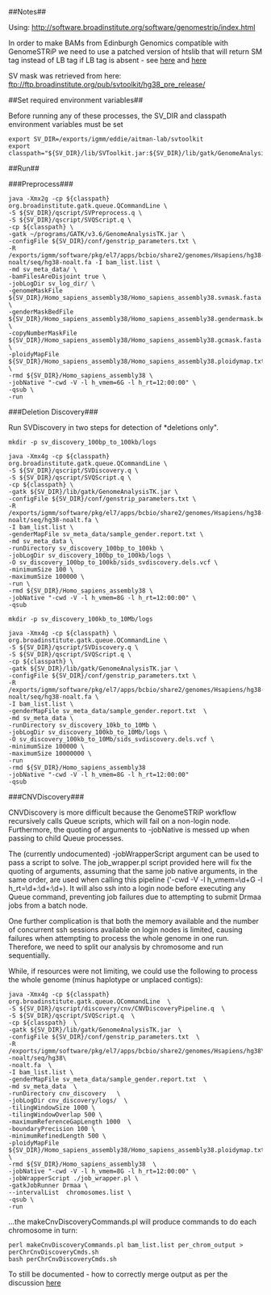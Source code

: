 ##Notes##

Using: http://software.broadinstitute.org/software/genomestrip/index.html

In order to make BAMs from Edinburgh Genomics compatible with GenomeSTRiP we need to use a patched version of htslib that will return SM tag instead of LB tag if LB tag is absent - see [here](http://gatkforums.broadinstitute.org/wdl/discussion/6339/) and [here](http://gatkforums.broadinstitute.org/wdl/discussion/6339/)

SV mask was retrieved from here: ftp://ftp.broadinstitute.org/pub/svtoolkit/hg38_pre_release/


##Set required environment variables##

Before running any of these processes, the SV_DIR and classpath environment variables must be set

    export SV_DIR=/exports/igmm/eddie/aitman-lab/svtoolkit
    export classpath="${SV_DIR}/lib/SVToolkit.jar:${SV_DIR}/lib/gatk/GenomeAnalysisTK.jar:${SV_DIR}/lib/gatk/Queue.jar"

##Run##

###Preprocess###

    java -Xmx2g -cp ${classpath} org.broadinstitute.gatk.queue.QCommandLine \
    -S ${SV_DIR}/qscript/SVPreprocess.q \
    -S ${SV_DIR}/qscript/SVQScript.q \
    -cp ${classpath} \
    -gatk ~/programs/GATK/v3.6/GenomeAnalysisTK.jar \
    -configFile ${SV_DIR}/conf/genstrip_parameters.txt \
    -R /exports/igmm/software/pkg/el7/apps/bcbio/share2/genomes/Hsapiens/hg38-noalt/seq/hg38-noalt.fa -I bam_list.list \
    -md sv_meta_data/ \
    -bamFilesAreDisjoint true \  
    -jobLogDir sv_log_dir/ \
    -genomeMaskFile ${SV_DIR}/Homo_sapiens_assembly38/Homo_sapiens_assembly38.svmask.fasta \
    -genderMaskBedFile ${SV_DIR}/Homo_sapiens_assembly38/Homo_sapiens_assembly38.gendermask.bed \
    -copyNumberMaskFile ${SV_DIR}/Homo_sapiens_assembly38/Homo_sapiens_assembly38.gcmask.fasta  \
    -ploidyMapFile ${SV_DIR}/Homo_sapiens_assembly38/Homo_sapiens_assembly38.ploidymap.txt \
    -rmd ${SV_DIR}/Homo_sapiens_assembly38 \
    -jobNative "-cwd -V -l h_vmem=6G -l h_rt=12:00:00" \
    -qsub \ 
    -run


###Deletion Discovery###

Run SVDiscovery in two steps for detection of *deletions only". 

    mkdir -p sv_discovery_100bp_to_100kb/logs

    java -Xmx4g -cp ${classpath} org.broadinstitute.gatk.queue.QCommandLine \
    -S ${SV_DIR}/qscript/SVDiscovery.q \
    -S ${SV_DIR}/qscript/SVQScript.q \
    -cp ${classpath} \
    -gatk ${SV_DIR}/lib/gatk/GenomeAnalysisTK.jar \
    -configFile ${SV_DIR}/conf/genstrip_parameters.txt \
    -R /exports/igmm/software/pkg/el7/apps/bcbio/share2/genomes/Hsapiens/hg38-noalt/seq/hg38-noalt.fa \
    -I bam_list.list \
    -genderMapFile sv_meta_data/sample_gender.report.txt \
    -md sv_meta_data \
    -runDirectory sv_discovery_100bp_to_100kb \
    -jobLogDir sv_discovery_100bp_to_100kb/logs \
    -O sv_discovery_100bp_to_100kb/sids_svdiscovery.dels.vcf \
    -minimumSize 100 \
    -maximumSize 100000 \
    -run \
    -rmd ${SV_DIR}/Homo_sapiens_assembly38 \
    -jobNative "-cwd -V -l h_vmem=8G -l h_rt=12:00:00" \
    -qsub

    mkdir -p sv_discovery_100kb_to_10Mb/logs

    java -Xmx4g -cp ${classpath} \
    org.broadinstitute.gatk.queue.QCommandLine \
    -S ${SV_DIR}/qscript/SVDiscovery.q \
    -S ${SV_DIR}/qscript/SVQScript.q \
    -cp ${classpath} \
    -gatk ${SV_DIR}/lib/gatk/GenomeAnalysisTK.jar \
    -configFile ${SV_DIR}/conf/genstrip_parameters.txt \
    -R /exports/igmm/software/pkg/el7/apps/bcbio/share2/genomes/Hsapiens/hg38-noalt/seq/hg38-noalt.fa \
    -I bam_list.list \
    -genderMapFile sv_meta_data/sample_gender.report.txt  \
    -md sv_meta_data \
    -runDirectory sv_discovery_10kb_to_10Mb \
    -jobLogDir sv_discovery_100kb_to_10Mb/logs \
    -O sv_discovery_100kb_to_10Mb/sids_svdiscovery.dels.vcf \
    -minimumSize 100000 \
    -maximumSize 10000000 \
    -run  
    -rmd ${SV_DIR}/Homo_sapiens_assembly38  
    -jobNative "-cwd -V -l h_vmem=8G -l h_rt=12:00:00" 
    -qsub



###CNVDiscovery###

CNVDiscovery is more difficult because the GenomeSTRiP workflow recursively calls Queue scripts, which will fail on a non-login node. Furthermore, the quoting of arguments to -jobNative is messed up when passing to child Queue processes. 

The (currently undocumented) -jobWrapperScript argument can be used to pass a script to solve. The job_wrapper.pl script provided here will fix the quoting of arguments, assuming that the same job native arguments, in the same order, are used when calling this pipeline ('-cwd -V -l h_vmem=\d+G -l h_rt=\d+:\d+:\d+). It will also ssh into a login node before executing any Queue command, preventing job failures due to attempting to submit Drmaa jobs from a batch node.

One further complication is that both the memory available and the number of concurrent ssh sessions available on login nodes is limited, causing failures when attempting to process the whole genome in one run. Therefore, we need to split our analysis by chromosome and run sequentially.

While, if resources were not limiting, we could use the following to process the whole genome (minus haplotype or unplaced contigs):

    java -Xmx4g -cp ${classpath} org.broadinstitute.gatk.queue.QCommandLine  \
    -S ${SV_DIR}/qscript/discovery/cnv/CNVDiscoveryPipeline.q  \
    -S ${SV_DIR}/qscript/SVQScript.q  \
    -cp ${classpath}  \
    -gatk ${SV_DIR}/lib/gatk/GenomeAnalysisTK.jar  \
    -configFile ${SV_DIR}/conf/genstrip_parameters.txt  \
    -R /exports/igmm/software/pkg/el7/apps/bcbio/share2/genomes/Hsapiens/hg38\
    -noalt/seq/hg38\
    -noalt.fa  \
    -I bam_list.list \
    -genderMapFile sv_meta_data/sample_gender.report.txt  \
    -md sv_meta_data  \
    -runDirectory cnv_discovery   \
    -jobLogDir cnv_discovery/logs/  \
    -tilingWindowSize 1000 \
    -tilingWindowOverlap 500 \
    -maximumReferenceGapLength 1000  \
    -boundaryPrecision 100 \
    -minimumRefinedLength 500 \
    -ploidyMapFile ${SV_DIR}/Homo_sapiens_assembly38/Homo_sapiens_assembly38.ploidymap.txt \
    -rmd ${SV_DIR}/Homo_sapiens_assembly38  \
    -jobNative "-cwd -V -l h_vmem=8G -l h_rt=12:00:00" \
    -jobWrapperScript ./job_wrapper.pl \
    -gatkJobRunner Drmaa \
    --intervalList  chromosomes.list \
    -qsub \
    -run

...the makeCnvDiscoveryCommands.pl will produce commands to do each chromosome in turn:

    perl makeCnvDiscoveryCommands.pl bam_list.list per_chrom_output > perChrCnvDiscoveryCmds.sh
    bash perChrCnvDiscoveryCmds.sh


To still be documented - how to correctly merge output as per the discussion [here](http://gatkforums.broadinstitute.org/gatk/discussion/5501/running-genomestrip-on-x-chromosome)


